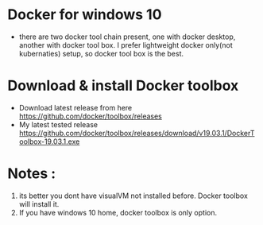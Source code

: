 # Docker for windows 10
- there are two docker tool chain present, one with docker desktop, another with docker tool box. I prefer lightweight docker only(not kubernaties) setup, so docker tool box is the best. 

# Download & install Docker toolbox
- Download latest release from here https://github.com/docker/toolbox/releases
- My latest tested release https://github.com/docker/toolbox/releases/download/v19.03.1/DockerToolbox-19.03.1.exe

# Notes : 
1. its better you dont have visualVM not installed before. Docker toolbox will install it. 
2. If you have windows 10 home, docker toolbox is only option. 
